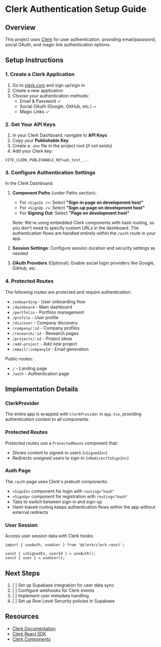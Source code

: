 # Clerk Authentication Setup Guide

## Overview
This project uses [Clerk](https://clerk.com/) for user authentication, providing email/password, social OAuth, and magic link authentication options.

## Setup Instructions

### 1. Create a Clerk Application

1. Go to [clerk.com](https://clerk.com/) and sign up/sign in
2. Create a new application
3. Choose your authentication methods:
   - Email & Password ✓
   - Social OAuth (Google, GitHub, etc.) ✓
   - Magic Links ✓

### 2. Get Your API Keys

1. In your Clerk Dashboard, navigate to **API Keys**
2. Copy your **Publishable Key**
3. Create a `.env` file in the project root (if not exists)
4. Add your Clerk key:

```env
VITE_CLERK_PUBLISHABLE_KEY=pk_test_...
```

### 3. Configure Authentication Settings

In the Clerk Dashboard:

1. **Component Paths** (under Paths section):
   - For `<SignIn />`: Select **"Sign-in page on development host"**
   - For `<SignUp />`: Select **"Sign-up page on development host"**
   - For **Signing Out**: Select **"Page on development host"**
   
   Note: We're using embedded Clerk components with hash routing, so you don't need to specify custom URLs in the dashboard. The authentication flows are handled entirely within the `/auth` route in your app.

2. **Session Settings**: Configure session duration and security settings as needed

3. **OAuth Providers** (Optional): Enable social login providers like Google, GitHub, etc.

### 4. Protected Routes

The following routes are protected and require authentication:
- `/onboarding` - User onboarding flow
- `/dashboard` - Main dashboard
- `/portfolio` - Portfolio management
- `/profile` - User profile
- `/discover` - Company discovery
- `/company/:id` - Company profiles
- `/research/:id` - Research pages
- `/projects/:id` - Project ideas
- `/add-project` - Add new project
- `/email/:companyId` - Email generation

Public routes:
- `/` - Landing page
- `/auth` - Authentication page

## Implementation Details

### ClerkProvider
The entire app is wrapped with `ClerkProvider` in `App.tsx`, providing authentication context to all components.

### Protected Routes
Protected routes use a `ProtectedRoute` component that:
- Shows content to signed-in users (`<SignedIn>`)
- Redirects unsigned users to sign-in (`<RedirectToSignIn>`)

### Auth Page
The `/auth` page uses Clerk's prebuilt components:
- `<SignIn>` component for login with `routing="hash"`
- `<SignUp>` component for registration with `routing="hash"`
- Tabs to switch between sign-in and sign-up
- Hash-based routing keeps authentication flows within the app without external redirects

### User Session
Access user session data with Clerk hooks:
```tsx
import { useAuth, useUser } from '@clerk/clerk-react';

const { isSignedIn, userId } = useAuth();
const { user } = useUser();
```

## Next Steps

1. [ ] Set up Supabase integration for user data sync
2. [ ] Configure webhooks for Clerk events
3. [ ] Implement user metadata handling
4. [ ] Set up Row Level Security policies in Supabase

## Resources

- [Clerk Documentation](https://clerk.com/docs)
- [Clerk React SDK](https://clerk.com/docs/references/react/overview)
- [Clerk Components](https://clerk.com/docs/components/overview)
